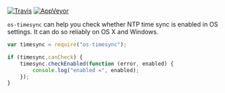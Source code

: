[![Travis](https://travis-ci.org/fjl/os-timesync.svg?branch=master)](https://travis-ci.org/fjl/os-timesync)
[![AppVeyor](https://ci.appveyor.com/api/projects/status/y9turyxri81u35ih?svg=true)](https://ci.appveyor.com/project/fjl/os-timesync)

`os-timesync` can help you check whether NTP time sync is enabled in OS settings.
It can do so reliably on OS X and Windows.

```js
var timesync = require("os-timesync");

if (timesync.canCheck) {
    timesync.checkEnabled(function (error, enabled) {
        console.log("enabled =", enabled);
    });
}
```


